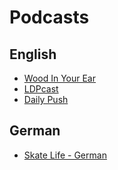 # Podcasts

## English

* [Wood In Your Ear](https://feed.podbean.com/Woodinyourear/feed.xml)
* [LDPcast](https://theidsa.org/feed/podcast/)
* [Daily Push](https://anchor.fm/s/2432d8e4/podcast/rss)
               
## German

* [Skate Life - German](https://anchor.fm/s/12bdc808/podcast/rss)
